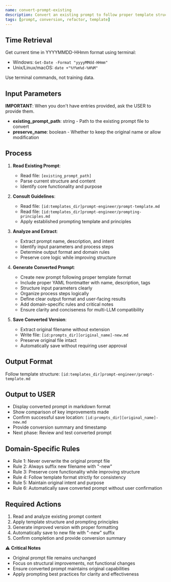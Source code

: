 ```yaml
---
name: convert-prompt-existing
description: Convert an existing prompt to follow proper template structure and principles
tags: [prompt, conversion, refactor, template]
---
```


## Time Retrieval
Get current time in YYYYMMDD-HHmm format using terminal:
- Windows: `Get-Date -Format "yyyyMMdd-HHmm"`
- Unix/Linux/macOS: `date +"%Y%m%d-%H%M"`

Use terminal commands, not training data.

## Input Parameters
**IMPORTANT**: When you don't have entries provided, ask the USER to provide them.
- **existing_prompt_path**: string - Path to the existing prompt file to convert
- **preserve_name**: boolean - Whether to keep the original name or allow modification

## Process

1. **Read Existing Prompt**: 
   - Read file: `[existing_prompt_path]`
   - Parse current structure and content
   - Identify core functionality and purpose

2. **Consult Guidelines**:
   - Read file: `[id:templates_dir]prompt-engineer/prompt-template.md`
   - Read file: `[id:templates_dir]prompt-engineer/prompting-principles.md`
   - Apply established prompting template and principles

3. **Analyze and Extract**:
   - Extract prompt name, description, and intent
   - Identify input parameters and process steps
   - Determine output format and domain rules
   - Preserve core logic while improving structure

4. **Generate Converted Prompt**:
   - Create new prompt following proper template format
   - Include proper YAML frontmatter with name, description, tags
   - Structure input parameters clearly
   - Organize process steps logically
   - Define clear output format and user-facing results
   - Add domain-specific rules and critical notes
   - Ensure clarity and conciseness for multi-LLM compatibility

5. **Save Converted Version**:
   - Extract original filename without extension
   - Write file: `[id:prompts_dir][original_name]-new.md`
   - Preserve original file intact
   - Automatically save without requiring user approval

## Output Format
Follow template structure: `[id:templates_dir]prompt-engineer/prompt-template.md`

## Output to USER
- Display converted prompt in markdown format
- Show comparison of key improvements made
- Confirm successful save location: `[id:prompts_dir][original_name]-new.md`
- Provide conversion summary and timestamp
- Next phase: Review and test converted prompt

## Domain-Specific Rules
- Rule 1: Never overwrite the original prompt file
- Rule 2: Always suffix new filename with "-new"
- Rule 3: Preserve core functionality while improving structure
- Rule 4: Follow template format strictly for consistency
- Rule 5: Maintain original intent and purpose
- Rule 6: Automatically save converted prompt without user confirmation

## Required Actions
1. Read and analyze existing prompt content
2. Apply template structure and prompting principles
3. Generate improved version with proper formatting
4. Automatically save to new file with "-new" suffix
5. Confirm completion and provide conversion summary

⚠️ **Critical Notes**
- Original prompt file remains unchanged
- Focus on structural improvements, not functional changes
- Ensure converted prompt maintains original capabilities
- Apply prompting best practices for clarity and effectiveness
